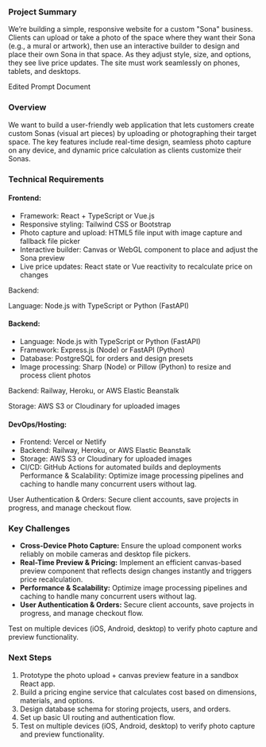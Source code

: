 ### Project Summary

We’re building a simple, responsive website for a custom "Sona" business. Clients can upload or take a photo of the space where they want their Sona (e.g., a mural or artwork), then use an interactive builder to design and place their own Sona in that space. As they adjust style, size, and options, they see live price updates. The site must work seamlessly on phones, tablets, and desktops.

Edited Prompt Document

### Overview

We want to build a user-friendly web application that lets customers create custom Sonas (visual art pieces) by uploading or photographing their target space. The key features include real-time design, seamless photo capture on any device, and dynamic price calculation as clients customize their Sonas.

### Technical Requirements

#### Frontend:

- Framework: React + TypeScript or Vue.js
- Responsive styling: Tailwind CSS or Bootstrap
- Photo capture and upload: HTML5 file input with image capture and fallback file picker
- Interactive builder: Canvas or WebGL component to place and adjust the Sona preview
- Live price updates: React state or Vue reactivity to recalculate price on changes

Backend:

Language: Node.js with TypeScript or Python (FastAPI)

#### Backend:

- Language: Node.js with TypeScript or Python (FastAPI)
- Framework: Express.js (Node) or FastAPI (Python)
- Database: PostgreSQL for orders and design presets
- Image processing: Sharp (Node) or Pillow (Python) to resize and process client photos

Backend: Railway, Heroku, or AWS Elastic Beanstalk

Storage: AWS S3 or Cloudinary for uploaded images
#### DevOps/Hosting:

- Frontend: Vercel or Netlify
- Backend: Railway, Heroku, or AWS Elastic Beanstalk
- Storage: AWS S3 or Cloudinary for uploaded images
- CI/CD: GitHub Actions for automated builds and deployments
Performance & Scalability: Optimize image processing pipelines and caching to handle many concurrent users without lag.

User Authentication & Orders: Secure client accounts, save projects in progress, and manage checkout flow.

### Key Challenges

- **Cross-Device Photo Capture:** Ensure the upload component works reliably on mobile cameras and desktop file pickers.
- **Real-Time Preview & Pricing:** Implement an efficient canvas-based preview component that reflects design changes instantly and triggers price recalculation.
- **Performance & Scalability:** Optimize image processing pipelines and caching to handle many concurrent users without lag.
- **User Authentication & Orders:** Secure client accounts, save projects in progress, and manage checkout flow.

Test on multiple devices (iOS, Android, desktop) to verify photo capture and preview functionality.

### Next Steps

1. Prototype the photo upload + canvas preview feature in a sandbox React app.
2. Build a pricing engine service that calculates cost based on dimensions, materials, and options.
3. Design database schema for storing projects, users, and orders.
4. Set up basic UI routing and authentication flow.
5. Test on multiple devices (iOS, Android, desktop) to verify photo capture and preview functionality.
